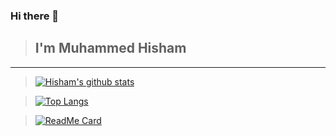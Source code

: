 ### Hi there 👋
> ## I'm Muhammed Hisham
---
> [![Hisham's github stats](https://github-readme-stats.vercel.app/api?username=muhdhisham&show_icons=true&theme=tokyonight)](https://github.com/anuraghazra/github-readme-stats)

> [![Top Langs](https://github-readme-stats.vercel.app/api/top-langs/?username=muhdhisham&theme=tokyonight)](https://github.com/anuraghazra/github-readme-stats)

> [![ReadMe Card](https://github-readme-stats.vercel.app/api/pin/?username=muhdhisham&repo=The_Timer&theme=tokyonight)](https://github.com/anuraghazra/github-readme-stats)
<!--
**muhdhisham/muhdhisham** is a ✨ _special_ ✨ repository because its `README.md` (this file) appears on your GitHub profile.

Here are some ideas to get you started:

- 🔭 I’m currently working on ...
- 🌱 I’m currently learning ...
- 👯 I’m looking to collaborate on ...
- 🤔 I’m looking for help with ...
- 💬 Ask me about ...
- 📫 How to reach me: ...
- 😄 Pronouns: ...
- ⚡ Fun fact: ...
-->
